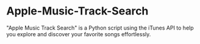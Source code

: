 # Apple-Music-Track-Search
"Apple Music Track Search" is a Python script using the iTunes API to help you explore and discover your favorite songs effortlessly.
